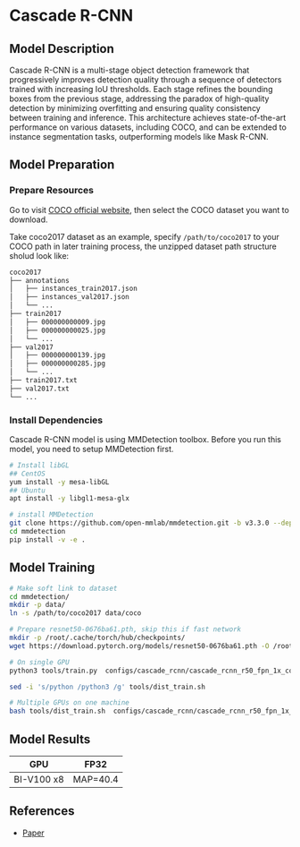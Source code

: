# Cascade R-CNN

## Model Description

Cascade R-CNN is a multi-stage object detection framework that progressively improves detection quality through a
sequence of detectors trained with increasing IoU thresholds. Each stage refines the bounding boxes from the previous
stage, addressing the paradox of high-quality detection by minimizing overfitting and ensuring quality consistency
between training and inference. This architecture achieves state-of-the-art performance on various datasets, including
COCO, and can be extended to instance segmentation tasks, outperforming models like Mask R-CNN.

## Model Preparation

### Prepare Resources

Go to visit [COCO official website](https://cocodataset.org/#download), then select the COCO dataset you want to
download.

Take coco2017 dataset as an example, specify `/path/to/coco2017` to your COCO path in later training process, the
unzipped dataset path structure sholud look like:

```bash
coco2017
├── annotations
│   ├── instances_train2017.json
│   ├── instances_val2017.json
│   └── ...
├── train2017
│   ├── 000000000009.jpg
│   ├── 000000000025.jpg
│   └── ...
├── val2017
│   ├── 000000000139.jpg
│   ├── 000000000285.jpg
│   └── ...
├── train2017.txt
├── val2017.txt
└── ...
```

### Install Dependencies

Cascade R-CNN model is using MMDetection toolbox. Before you run this model, you need to setup MMDetection first.

```bash
# Install libGL
## CentOS
yum install -y mesa-libGL
## Ubuntu
apt install -y libgl1-mesa-glx

# install MMDetection
git clone https://github.com/open-mmlab/mmdetection.git -b v3.3.0 --depth=1
cd mmdetection
pip install -v -e .
```

## Model Training

```bash
# Make soft link to dataset
cd mmdetection/
mkdir -p data/
ln -s /path/to/coco2017 data/coco

# Prepare resnet50-0676ba61.pth, skip this if fast network
mkdir -p /root/.cache/torch/hub/checkpoints/
wget https://download.pytorch.org/models/resnet50-0676ba61.pth -O /root/.cache/torch/hub/checkpoints/resnet50-0676ba61.pth

# On single GPU
python3 tools/train.py  configs/cascade_rcnn/cascade_rcnn_r50_fpn_1x_coco.py 

sed -i 's/python /python3 /g' tools/dist_train.sh

# Multiple GPUs on one machine
bash tools/dist_train.sh  configs/cascade_rcnn/cascade_rcnn_r50_fpn_1x_coco.py  8
```

## Model Results

| GPU        | FP32     |
|------------|----------|
| BI-V100 x8 | MAP=40.4 |

## References

- [Paper](https://arxiv.org/abs/1906.09756)
